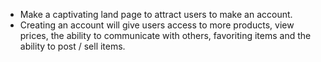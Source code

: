 <!-- Add conceptual ideas for development -->

- Make a captivating land page to attract users to make an account. 
- Creating an account will give users access to more products, view prices, the ability to communicate with others, favoriting items and the ability to post / sell items. 
